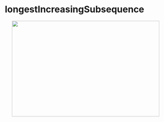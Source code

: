 # longestIncreasingSubsequence

<p align="center">
  <img width="460" height="300" src="[https://picsum.photos/460/300](https://github.com/QossayRidi/longestIncreasingSubsequence/assets/59481839/f54c335d-f2c3-4263-80b8-d5033f17d7a0)https://github.com/QossayRidi/longestIncreasingSubsequence/assets/59481839/f54c335d-f2c3-4263-80b8-d5033f17d7a0">
</p>

